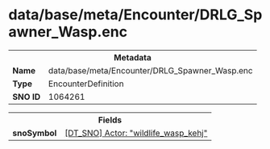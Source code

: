 <h1>data/base/meta/Encounter/DRLG_Spawner_Wasp.enc</h1><table><tr><th colspan="100%">Metadata</th></tr><tr><td><b>Name</b></td><td>data/base/meta/Encounter/DRLG_Spawner_Wasp.enc</td></tr><tr><td><b>Type</b></td><td>EncounterDefinition</td></tr><tr><td><b>SNO ID</b></td><td>1064261</td></tr></table>

<table><tr><th colspan="100%">Fields</th></tr><tr><td><b>snoSymbol</b></td><td><a href="..\Actor\wildlife_wasp_kehj.acr.md">[DT_SNO] Actor: "wildlife_wasp_kehj"</a></td></tr></table>

